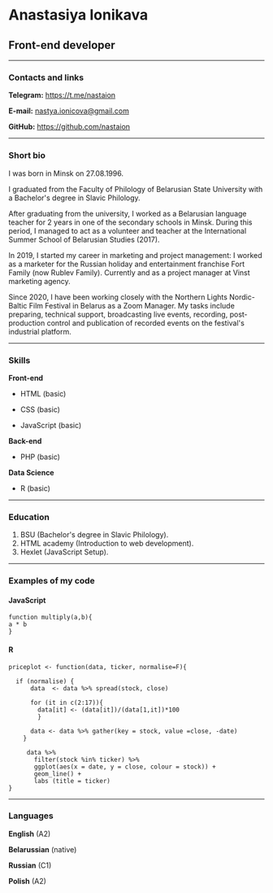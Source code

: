 # Anastasiya Ionikava

## Front-end developer

***

### Contacts and links

__Telegram:__   https://t.me/nastaion


__E-mail:__     nastya.ionicova@gmail.com


__GitHub:__     https://github.com/nastaion

***

### Short bio

I was born in Minsk on 27.08.1996.

I graduated from the Faculty of Philology of Belarusian State University with a Bachelor's degree in Slavic Philology.

After graduating from the university, I worked as a Belarusian language teacher for 2 years in one of the secondary schools in Minsk. During this period, I managed to act as a volunteer and teacher at the International Summer School of Belarusian Studies (2017).

In 2019, I started my career in marketing and project management: I worked as a marketer for the Russian holiday and entertainment franchise Fort Family (now Rublev Family). Currently and as a project manager at Vinst marketing agency.

Since 2020, I have been working closely with the Northern Lights Nordic-Baltic Film Festival in Belarus as a Zoom Manager. My tasks include preparing, technical support, broadcasting live events, recording, post-production control and publication of recorded events on the festival's industrial platform.

***

### Skills

__Front-end__

+ HTML (basic)

+ CSS (basic)

+ JavaScript (basic)

__Back-end__

+ PHP (basic)

__Data Science__

+ R (basic)

***

### Education

1. BSU (Bachelor's degree in Slavic Philology).
2. HTML academy (Introduction to web development).
3. Hexlet (JavaScript Setup).

***

### Examples of my code

#### JavaScript

```text
function multiply(a,b){
a * b
}
```

#### R

```text
priceplot <- function(data, ticker, normalise=F){
    
  if (normalise) {
      data  <- data %>% spread(stock, close) 
      
      for (it in c(2:17)){
        data[it] <- (data[it])/(data[1,it])*100
        }
      
      data <- data %>% gather(key = stock, value =close, -date)
    }
    
     data %>%  
       filter(stock %in% ticker) %>%
       ggplot(aes(x = date, y = close, colour = stock)) +
       geom_line() +
       labs (title = ticker)
} 
```

***

### Languages

__English__     (A2)

__Belarussian__ (native)

__Russian__     (C1)

__Polish__      (A2)
